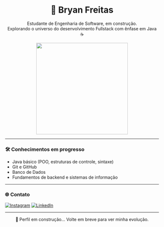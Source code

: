 <h1 align="center">👋 Bryan Freitas</h1>

<p align="center">
  Estudante de Engenharia de Software, em construção.<br>
  Explorando o universo do desenvolvimento Fullstack com ênfase em Java ☕<br>
</p>

<p align="center">
  <img src="https://cdn.dribbble.com/users/1162077/screenshots/3848914/programmer.gif" width="300"/>
</p>

---

### 🛠️ Conhecimentos em progresso

- Java básico (POO, estruturas de controle, sintaxe)
- Git e GitHub
- Banco de Dados
- Fundamentos de backend e sistemas de informação

---

### 🌐 Contato

[![Instagram](https://img.shields.io/badge/@bryansiim-E4405F?style=for-the-badge&logo=instagram&logoColor=white)](https://instagram.com/bryansiim)
[![LinkedIn](https://img.shields.io/badge/LinkedIn-Bryan%20Freitas-0077B5?style=for-the-badge&logo=linkedin&logoColor=white)](https://www.linkedin.com/in/bryansiim/)

---


<p align="center">🧱 Perfil em construção... Volte em breve para ver minha evolução.</p>
